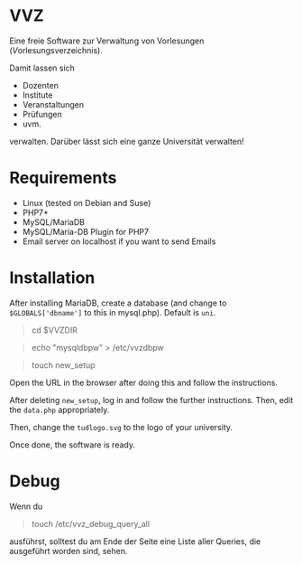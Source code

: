 # VVZ
Eine freie Software zur Verwaltung von Vorlesungen (*V*orlesungs*v*er*z*eichnis). 

Damit lassen sich

- Dozenten
- Institute
- Veranstaltungen
- Prüfungen
- uvm.

verwalten. Darüber lässt sich eine ganze Universität verwalten!

# Requirements

- Linux (tested on Debian and Suse)
- PHP7+
- MySQL/MariaDB
- MySQL/Maria-DB Plugin for PHP7
- Email server on localhost if you want to send Emails

# Installation

After installing MariaDB, create a database (and change to `$GLOBALS['dbname']` to this in mysql.php). Default is `uni`.

> cd $VVZDIR

> echo "mysqldbpw" > /etc/vvzdbpw

> touch new_setup

Open the URL in the browser after doing this and follow the instructions.

After deleting `new_setup`, log in and follow the further instructions. Then, edit the `data.php` appropriately.

Then, change the `tudlogo.svg` to the logo of your university.

Once done, the software is ready.

# Debug

Wenn du 

> touch /etc/vvz_debug_query_all

ausführst, solltest du am Ende der Seite eine Liste aller Queries, die ausgeführt worden sind, sehen.
